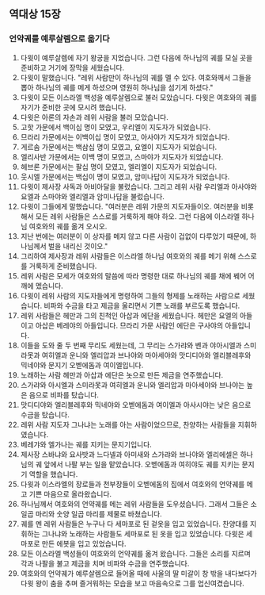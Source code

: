 ## 역대상 15장

### 언약궤를 예루살렘으로 옮기다
1. 다윗이 예루살렘에 자기 왕궁을 지었습니다. 그런 다음에 하나님의 궤를 모실 곳을 준비하고 거기에 장막을 세웠습니다.
2. 다윗이 말했습니다. "레위 사람만이 하나님의 궤를 멜 수 있다. 여호와께서 그들을 뽑아 하나님의 궤를 메게 하셨으며 영원히 하나님을 섬기게 하셨다."
3. 다윗이 모든 이스라엘 백성을 예루살렘으로 불러 모았습니다. 다윗은 여호와의 궤를 자기가 준비한 곳에 모시려 했습니다.
4. 다윗은 아론의 자손과 레위 사람을 불러 모았습니다.
5. 고핫 가문에서 백이십 명이 모였고, 우리엘이 지도자가 되었습니다.
6. 므라리 가문에서는 이백이십 명이 모였고, 아사야가 지도자가 되었습니다.
7. 게르솜 가문에서는 백삼십 명이 모였고, 요엘이 지도자가 되었습니다.
8. 엘리사반 가문에서는 이백 명이 모였고, 스마야가 지도자가 되었습니다.
9. 헤브론 가문에서는 팔십 명이 모였고, 엘리엘이 지도자가 되었습니다.
10. 웃시엘 가문에서는 백십이 명이 모였고, 암미나답이 지도자가 되었습니다.
11. 다윗이 제사장 사독과 아비아달을 불렀습니다. 그리고 레위 사람 우리엘과 아사야와 요엘과 스마야와 엘리엘과 암미나답을 불렀습니다.
12. 다윗이 그들에게 말했습니다. "여러분은 레위 가문의 지도자들이오. 여러분을 비롯해서 모든 레위 사람들은 스스로를 거룩하게 해야 하오. 그런 다음에 이스라엘 하나님 여호와의 궤를 옮겨 오시오.
13. 지난 번에는 여러분이 이 상자를 메지 않고 다른 사람이 겁없이 다루었기 때문에, 하나님께서 벌을 내리신 것이오."
14. 그리하여 제사장과 레위 사람들은 이스라엘 하나님 여호와의 궤를 메기 위해 스스로를 거룩하게 준비했습니다.
15. 레위 사람은 모세가 여호와의 말씀에 따라 명령한 대로 하나님의 궤를 채에 꿰어 어깨에 멨습니다.
16. 다윗이 레위 사람의 지도자들에게 명령하여 그들의 형제를 노래하는 사람으로 세웠습니다. 비파와 수금을 타고 제금을 울리면서 기쁜 노래를 부르도록 했습니다.
17. 레위 사람들은 헤만과 그의 친척인 아삽과 에단을 세웠습니다. 헤만은 요엘의 아들이고 아삽은 베레야의 아들입니다. 므라리 가문 사람인 에단은 구사야의 아들입니다.
18. 이들을 도와 줄 두 번째 무리도 세웠는데, 그 무리는 스가랴와 벤과 야아시엘과 스미라못과 여히엘과 운니와 엘리압과 브나야와 마아세야와 맛디디야와 엘리블레후와 믹네야와 문지기 오벧에돔과 여이엘입니다.
19. 노래하는 사람 헤만과 아삽과 에단은 놋으로 만든 제금을 연주했습니다.
20. 스가랴와 아시엘과 스미라못과 여히엘과 운니와 엘리압과 마아세야와 브나야는 높은 음으로 비파를 탔습니다.
21. 맛디디야와 엘리블레후와 믹네야와 오벧에돔과 여이엘과 아사시야는 낮은 음으로 수금을 탔습니다.
22. 레위 사람 지도자 그나냐는 노래를 아는 사람이었으므로, 찬양하는 사람들을 지휘하였습니다.
23. 베레갸와 엘가나는 궤를 지키는 문지기입니다.
24. 제사장 스바냐와 요사밧과 느다넬과 아미새와 스가랴와 브나야와 엘리에셀은 하나님의 궤 앞에서 나팔 부는 일을 맡았습니다. 오벧에돔과 여히야도 궤를 지키는 문지기 역할을 했습니다.
25. 다윗과 이스라엘의 장로들과 천부장들이 오벧에돔의 집에서 여호와의 언약궤를 메고 기쁜 마음으로 올라왔습니다.
26. 하나님께서 여호와의 언약궤를 메는 레위 사람들을 도우셨습니다. 그래서 그들은 소 일곱 마리와 숫양 일곱 마리를 제물로 바쳤습니다.
27. 궤를 멘 레위 사람들은 누구나 다 세마포로 된 겉옷을 입고 있었습니다. 찬양대를 지휘하는 그나냐와 노래하는 사람들도 세마포로 된 옷을 입고 있었습니다. 다윗은 세마포로 만든 에봇을 입고 있었습니다.
28. 모든 이스라엘 백성들이 여호와의 언약궤를 옮겨 왔습니다. 그들은 소리를 지르며 각과 나팔을 불고 제금을 치며 비파와 수금을 연주했습니다.
29. 여호와의 언약궤가 예루살렘으로 들어올 때에 사울의 딸 미갈이 창 밖을 내다보다가 다윗 왕이 춤을 추며 즐거워하는 모습을 보고 마음속으로 그를 업신여겼습니다.